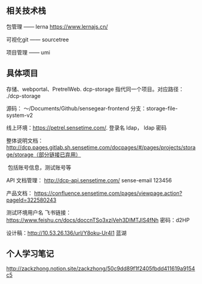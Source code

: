## 相关技术栈

包管理 —— lerna https://www.lernajs.cn/

可视化git —— sourcetree 

项目管理 —— umi

## 具体项目

存储、webportal、PretrelWeb. dcp-storage 指代同一个项目。对应路径： ./dcp-storage

源码： ～/Documents/Github/sensegear-frontend  分支：storage-file-system-v2

线上环境：https://petrel.sensetime.com/. 登录名 ldap， ldap 密码

整体说明文档：http://dcp.pages.gitlab.sh.sensetime.com/docpages/#/pages/projects/storage/storage（部分链接已弃用）

​		包括账号信息，测试账号等



API 文档管理： http://dcp-api.sensetime.com/ sense-email 123456

产品文档： https://confluence.sensetime.com/pages/viewpage.action?pageId=322580243

测试环境用户名 飞书链接：https://www.feishu.cn/docs/doccnTSo3xziVeh3DIMTJlS4fNh   密码：d2HP

设计稿：http://10.53.26.136/url/Y8oku-Ur4l1 蓝湖



## 个人学习笔记

http://zackzhong.notion.site/zackzhong/50c9dd89f1f2405fbdd411619a9154c5